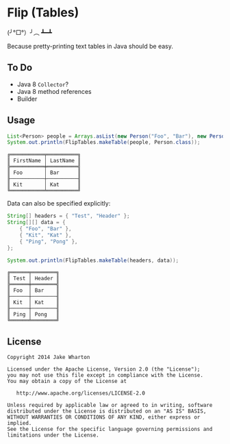 Flip (Tables)
=============

(╯°□°）╯︵ ┻━┻

Because pretty-printing text tables in Java should be easy.



To Do
-----

 * Java 8 `Collector`?
 * Java 8 method references
 * Builder



Usage
-----
```java
List<Person> people = Arrays.asList(new Person("Foo", "Bar"), new Person("Kit", "Kat"));
System.out.println(FlipTables.makeTable(people, Person.class));
```
```
╔═══════════╤══════════╗
║ FirstName │ LastName ║
╠═══════════╪══════════╣
║ Foo       │ Bar      ║
╟───────────┼──────────╢
║ Kit       │ Kat      ║
╚═══════════╧══════════╝
```

Data can also be specified explicitly:
```java
String[] headers = { "Test", "Header" };
String[][] data = {
    { "Foo", "Bar" },
    { "Kit", "Kat" },
    { "Ping", "Pong" },
};

System.out.println(FlipTables.makeTable(headers, data));
```
```
╔══════╤════════╗
║ Test │ Header ║
╠══════╪════════╣
║ Foo  │ Bar    ║
╟──────┼────────╢
║ Kit  │ Kat    ║
╟──────┼────────╢
║ Ping │ Pong   ║
╚══════╧════════╝
```



License
-------

    Copyright 2014 Jake Wharton

    Licensed under the Apache License, Version 2.0 (the "License");
    you may not use this file except in compliance with the License.
    You may obtain a copy of the License at

       http://www.apache.org/licenses/LICENSE-2.0

    Unless required by applicable law or agreed to in writing, software
    distributed under the License is distributed on an "AS IS" BASIS,
    WITHOUT WARRANTIES OR CONDITIONS OF ANY KIND, either express or implied.
    See the License for the specific language governing permissions and
    limitations under the License.
